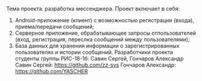 Тема проекта: разработка мессенджера.
Проект включает в себя:
1) Android-приложение (клиент) с возможностью регистрации (входа), приема/передачи сообщений;
2) Серверное приложение, обрабатывающее запросы отпользователей (вход, регистрация, переслка сообщений между пользователями);
3) База данных для хранения информации о зарегистрированных пользователях и истории сообщений.
Разработчики проекта студенты группы РИС-18-1б: Савин Сергей, Гончаров Александр
Савин Сергей: https://github.com/zz-sys
Гончаров Александр: https://github.com/YASCHER
